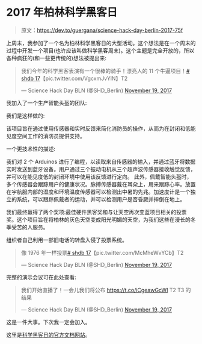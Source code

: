 # 2017 年柏林科学黑客日

> 原文：<https://dev.to/guergana/science-hack-day-berlin-2017-75f>

上周末，我参加了一个名为柏林科学黑客日的大型活动。这个想法是在一个周末的过程中开发一个项目(也许应该叫做科学黑客周末)。这个主题是完全开放的，所以各种疯狂的(和一些更传统的)想法被提出来:

> 我们今年的科学黑客表演有一个很棒的骑手！漂亮人的 11 个牛逼项目！[# shdb 17](https://twitter.com/hashtag/SHDB17?src=hash&ref_src=twsrc%5Etfw)【pic.twitter.com/VgcxmJvYlN】T2
> 
> — Science Hack Day BLN (@SHD_Berlin) [November 19, 2017](https://twitter.com/SHD_Berlin/status/932251445482672129?ref_src=twsrc%5Etfw)

我加入了一个生产智能头盔的团队:

我们是这样做的:

该项目旨在通过使用传感器和实时反馈来简化消防员的操作，从而为在封闭和低能见度空间工作的消防员提供支持。

一个更技术性的描述:

我们对 2 个 Arduinos 进行了编程，以读取来自传感器的输入，并通过蓝牙将数据实时发送到蓝牙设备。用户通过三个振动电机从三个超声波传感器接收触觉反馈，并可以在能见度低的封闭环境中使用该反馈进行定向。
此外，佩戴智能头盔时，多个传感器会跟踪用户的健康状况。脉搏传感器戴在耳朵上，用来跟踪心率。放置在宇航服内部的湿度和环境温度传感器可以检测出中暑的先兆。加速度计是一个独立的系统，可以跟踪佩戴者的运动，并可以检测用户是否昏厥并摔倒在地上。

我们最终赢得了两个奖项:最佳硬件黑客奖和与让天空再次变蓝项目相关的投票奖。这个项目旨在将柏林的灰色天空变成阳光明媚的天空，为我们这些在漫长的冬季受苦的人服务。

组织者自己利用一部旧电话的转盘入侵了投票系统。

> 像 1976 年一样投票[# shdb 17](https://twitter.com/hashtag/SHDB17?src=hash&ref_src=twsrc%5Etfw)【pic.twitter.com/McMheWvYCb】T2
> 
> — Science Hack Day BLN (@SHD_Berlin) [November 19, 2017](https://twitter.com/SHD_Berlin/status/932281679233810432?ref_src=twsrc%5Etfw)

完整的演示会议可在此处查看:

> 我们开始直播了！一会儿我们将公布 https://t.co/iCgeawGcWl T2 T3 的结果
> 
> — Science Hack Day BLN (@SHD_Berlin) [November 19, 2017](https://twitter.com/SHD_Berlin/status/932248763745390592?ref_src=twsrc%5Etfw)

这是一件大事。下次我一定会加入。

这里是[科学黑客日的官方文档网站](http://berlin.sciencehackday.org/)。
